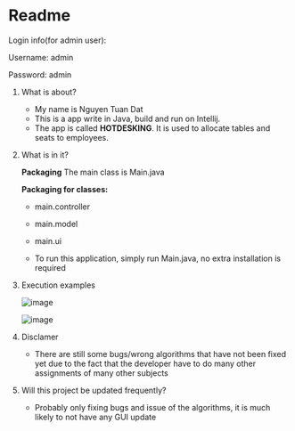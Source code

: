 # Readme

Login info(for admin user):

Username: admin

Password: admin

1. What is about?
    - My name is Nguyen Tuan Dat
    - This is a app write in Java, build and run on Intellij.
    - The app is called **HOTDESKING**. It is used to allocate tables and seats to employees.

2. What is in it?

    **Packaging**
    The main class is Main.java

    **Packaging for classes:**
    - main.controller
    - main.model
    - main.ui

    - To run this application, simply run Main.java, no extra installation is required

3. Execution examples

    ![image](https://user-images.githubusercontent.com/73376155/121525720-e4210480-ca22-11eb-9e7a-258e2b7329d1.png)
    
    
    ![image](https://user-images.githubusercontent.com/73376155/121525788-f438e400-ca22-11eb-96ae-0aaedf1eeeee.png)
    

4. Disclamer
    - There are still some bugs/wrong algorithms that have not been fixed yet due to the fact that the developer have to do many other assignments of many other subjects

5. Will this project be updated frequently?
    - Probably only fixing bugs and issue of the algorithms, it is much likely to not have any GUI update
